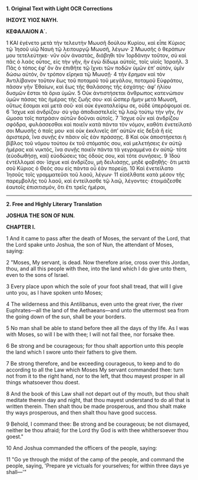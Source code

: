 **1. Original Text with Light OCR Corrections**

**ΙΗΣΟΥΣ
ΥΙΟΣ ΝΑΥΗ.**

**ΚΕΦΑΛΑΙΟΝ Α΄.**

1 ΚΑΙ ἐγένετο μετὰ τὴν τελευτὴν Μωυσῆ δούλου Κυρίου, καὶ
εἶπε Κύριος τῷ Ἰησοῦ υἱῷ Ναυὴ τῷ λειτουργῷ Μωυσῆ, λέγων·
2 Μωυσῆς ὁ θεράπων μου τετελεύτηκε· νῦν οὖν ἀναστάς, διάβηθι τὸν
Ἰορδάνην τοῦτον, σὺ καὶ πᾶς ὁ λαὸς οὗτος, εἰς τὴν γῆν, ἣν ἐγὼ
δίδωμι αὐτοῖς, τοῖς υἱοῖς Ἰσραήλ.
3 Πᾶς ὁ τόπος ἐφ’ ὃν ἂν ἐπιθῆτε τῷ ἴχνει τῶν ποδῶν ὑμῶν ἐπ’ αὐτόν, ὑμῖν δώσω αὐτόν, ὃν τρόπον εἴρηκα τῷ Μωυσῇ·
4 τὴν ἔρημον καὶ τὸν Ἀντιλίβανον τοῦτον ἕως τοῦ ποταμοῦ τοῦ μεγάλου, ποταμοῦ Εὐφράτου, πᾶσαν γῆν
Ἐθαίων, καὶ ἕως τῆς θαλάσσης τῆς ἐσχάτης· ἀφ’ ἡλίου δυσμῶν
ἔσται τὰ ὅρια ὑμῶν.
5 Οὐκ ἀντιστήσεται ἄνθρωπος κατενώπιον ὑμῶν πάσας τὰς ἡμέρας τῆς ζωῆς σου· καὶ ὥσπερ ἤμην μετὰ Μωυσῆ, οὕτως ἔσομαι καὶ μετὰ σοῦ· καὶ οὐκ ἐγκαταλείψω σε, οὐδὲ ὑπερόψομαί σε.
6 Ἴσχυε καὶ ἀνδρίζου· σὺ γὰρ ἀποδιαστελεῖς τῷ λαῷ
τούτῳ τὴν γῆν, ἣν ὤμοσα τοῖς πατράσιν αὐτῶν δοῦναι αὐτοῖς.
7 Ἴσχυε οὖν καὶ ἀνδρίζου σφόδρα, φυλάσσεσθαι καὶ ποιεῖν κατὰ
πάντα τὸν νόμον, καθότι ἐνετείλατό σοι Μωυσῆς ὁ παῖς μου· καὶ
οὐκ ἐκκλινεῖς ἀπ’ αὐτῶν εἰς δεξιὰ ἢ εἰς ἀριστερά, ἵνα συνῇς ἐν
πᾶσιν οἷς ἐὰν πράσσῃς.
8 Καὶ οὐκ ἀποστήσεται ἡ βίβλος τοῦ νόμου τούτου ἐκ τοῦ στόματός σου, καὶ μελετήσεις ἐν αὐτῷ ἡμέρας καὶ νυκτός, ἵνα συνῇς ποιεῖν πάντα τὰ γεγραμμένα ἐν αὐτῷ· τότε (εὐοδωθήσῃ, καὶ) εὐοδώσεις τὰς ὁδούς σου, καὶ τότε συνήσεις.
9 Ἰδοὺ ἐντέλλομαί σοι· ἴσχυε καὶ ἀνδρίζου, μὴ δειλιάσῃς, μηδὲ φοβηθῇς· ὅτι μετὰ σοῦ Κύριος ὁ Θεός σου εἰς πάντα οὗ ἐὰν πορεύῃ.
10 Καὶ ἐνετείλατο Ἰησοῦς τοῖς γραμματεῦσι τοῦ λαοῦ, λέγων·
11 εἰσέλθατε κατὰ μέσον τῆς παρεμβολῆς τοῦ λαοῦ, καὶ ἐντείλασθε τῷ λαῷ, λέγοντες· ἑτοιμάζεσθε ἑαυτοῖς ἐπισιτισμόν, ὅτι ἔτι τρεῖς ἡμέραι,

---

**2. Free and Highly Literary Translation**

**JOSHUA THE SON OF NUN.**

**CHAPTER I.**

1 And it came to pass after the death of Moses, the servant of the Lord, that the Lord spake unto Joshua, the son of Nun, the attendant of Moses, saying:

2 "Moses, My servant, is dead. Now therefore arise, cross over this Jordan, thou, and all this people with thee, into the land which I do give unto them, even to the sons of Israel.

3 Every place upon which the sole of your foot shall tread, that will I give unto you, as I have spoken unto Moses;

4 The wilderness and this Antilibanus, even unto the great river, the river Euphrates—all the land of the Aethaeans—and unto the uttermost sea from the going down of the sun, shall be your borders.

5 No man shall be able to stand before thee all the days of thy life. As I was with Moses, so will I be with thee; I will not fail thee, nor forsake thee.

6 Be strong and be courageous; for thou shalt apportion unto this people the land which I swore unto their fathers to give them.

7 Be strong therefore, and be exceeding courageous, to keep and to do according to all the Law which Moses My servant commanded thee: turn not from it to the right hand, nor to the left, that thou mayest prosper in all things whatsoever thou doest.

8 And the book of this Law shall not depart out of thy mouth, but thou shalt meditate therein day and night, that thou mayest understand to do all that is written therein. Then shalt thou be made prosperous, and thou shalt make thy ways prosperous, and then shalt thou have good success.

9 Behold, I command thee: Be strong and be courageous; be not dismayed, neither be thou afraid; for the Lord thy God is with thee whithersoever thou goest."

10 And Joshua commanded the officers of the people, saying:

11 "Go ye through the midst of the camp of the people, and command the people, saying, 'Prepare ye victuals for yourselves; for within three days ye shall—'"